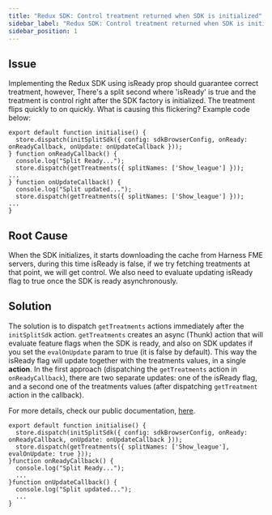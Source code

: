 ```yaml
---
title: "Redux SDK: Control treatment returned when SDK is initialized"
sidebar_label: "Redux SDK: Control treatment returned when SDK is initialized"
sidebar_position: 1
---
```


<p>
  <button hidden style={{borderRadius:'8px', border:'1px', fontFamily:'Courier New', fontWeight:'800', textAlign:'left'}}> help.split.io link: https://help.split.io/hc/en-us/articles/4584119025421-Redux-SDK-Control-treatment-returned-when-SDK-is-initialized </button>
</p>

## Issue

Implementing the Redux SDK using isReady prop should guarantee correct treatment, however, There's a split second where 'isReady' is true and the treatment is control right after the SDK factory is initialized. The treatment flips quickly to on quickly. What is causing this flickering? Example code below:

```
export default function initialise() {
  store.dispatch(initSplitSdk({ config: sdkBrowserConfig, onReady: onReadyCallback, onUpdate: onUpdateCallback }));
} function onReadyCallback() {
  console.log("Split Ready...");
  store.dispatch(getTreatments({ splitNames: ['Show_league'] }));
...
} function onUpdateCallback() {
  console.log("Split updated...");
  store.dispatch(getTreatments({ splitNames: ['Show_league'] }));
...
}
```

## Root Cause

When the SDK initializes, it starts downloading the cache from Harness FME servers, during this time isReady is false, if we try fetching treatments at that point, we will get control. We also need to evaluate updating isReady flag to true once the SDK is ready asynchronously.

## Solution

The solution is to dispatch `getTreatments` actions immediately after the `initSplitSdk` action. `getTreatments` creates an async (Thunk) action that will evaluate feature flags when the SDK is ready, and also on SDK updates if you set the `evalOnUpdate` param to true (it is false by default). This way the isReady flag will update together with the treatments values, in a single **action**.
In the first approach (dispatching the `getTreatments` action in `onReadyCallback`), there are two separate updates: one of the isReady flag, and a second one of the treatments values (after dispatching `getTreatment` action in the callback).

For more details, check our public documentation, [here](https://help.split.io/hc/en-us/articles/360038851551-Redux-SDK#advanced-subscribe-to-events-and-changes).

```
export default function initialise() {
  store.dispatch(initSplitSdk({ config: sdkBrowserConfig, onReady: onReadyCallback, onUpdate: onUpdateCallback }));
  store.dispatch(getTreatments({ splitNames: ['Show_league'], evalOnUpdate: true }));
}function onReadyCallback() {
  console.log("Split Ready...");
  ...
}function onUpdateCallback() {
  console.log("Split updated...");
  ...
}
```